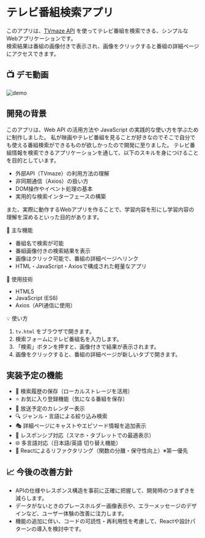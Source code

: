 # テレビ番組検索アプリ

このアプリは、[TVmaze API](https://www.tvmaze.com/api) を使ってテレビ番組を検索できる、シンプルなWebアプリケーションです。  
検索結果は番組の画像付きで表示され、画像をクリックすると番組の詳細ページにアクセスできます。

## 📺 デモ動画
![demo](https://github.com/user-attachments/assets/2bf62496-10d9-41be-b49a-a13d7443c41a)

## 開発の背景

このアプリは、Web API の活用方法や JavaScript の実践的な使い方を学ぶために制作しました。
私が映画やテレビ番組を見ることが好きなのでそこで自分でも使える番組検索ができるものが欲しかったので開発に至りました。
テレビ番組情報を検索できるアプリケーションを通して、以下のスキルを身につけることを目的としています。

- 外部API（TVmaze）の利用方法の理解
- 非同期通信（Axios）の扱い方
- DOM操作やイベント処理の基本
- 実用的な検索インターフェースの構築

また、実際に動作するWebアプリを作ることで、学習内容を形にし学習内容の理解を深めるといった目的があります。




 🚀 主な機能

- 番組名で検索が可能
- 番組画像付きの検索結果を表示
- 画像はクリック可能で、番組の詳細ページへリンク
- HTML・JavaScript・Axiosで構成された軽量なアプリ

🔧 使用技術

- HTML5
- JavaScript (ES6)
- Axios（API通信に使用）



💡 使い方

1. `tv.html` をブラウザで開きます。
2. 検索フォームにテレビ番組名を入力します。
3. 「検索」ボタンを押すと、画像付きで結果が表示されます。
4. 画像をクリックすると、番組の詳細ページが新しいタブで開きます。

##  実装予定の機能

- 🔁 検索履歴の保存（ローカルストレージを活用）
- ⭐ お気に入り登録機能（気になる番組を保存）
- 📅 放送予定のカレンダー表示
- 🔍 ジャンル・言語による絞り込み検索
- 🎭 詳細ページにキャストやエピソード情報を追加表示
- 📱 レスポンシブ対応（スマホ・タブレットでの最適表示）
- 🌐 多言語対応（日本語/英語 切り替え機能）
- 🧩 Reactによるリファクタリング（関数の分離・保守性向上）※第一優先

## 📈 今後の改善方針

- APIの仕様やレスポンス構造を事前に正確に把握して、開発時のつまずきを減らします。
- データがないときのプレースホルダー画像表示や、エラーメッセージのデザインなど、ユーザー体験の改善に注力します。
- 機能の追加に伴い、コードの可読性・再利用性を考慮して、Reactや設計パターンの導入を検討中です。











